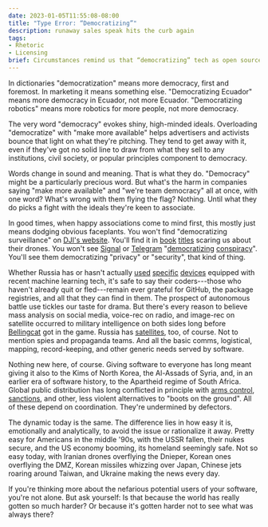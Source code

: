 ```yaml
---
date: 2023-01-05T11:55:08-08:00
title: "Type Error: “Democratizing”"
description: runaway sales speak hits the curb again
tags:
- Rhetoric
- Licensing
brief: Circumstances remind us that “democratizing” tech as open source also means handing it to autocrats.
---
```


In dictionaries "democratization" means more democracy, first and foremost.  In marketing it means something else.  "Democratizing Ecuador" means more democracy in Ecuador, not more Ecuador.  "Democratizing robotics" means more robotics for more people, not more democracy.

The very word "democracy" evokes shiny, high-minded ideals.  Overloading "democratize" with "make more available" helps advertisers and activists bounce that light on what they're pitching.  They tend to get away with it, even if they've got no solid line to draw from what they sell to any institutions, civil society, or popular principles component to democracy.

Words change in sound and meaning.  That is what they do.  "Democracy" might be a particularly precious word.  But what's the harm in companies saying "make more available" and "we're team democracy" all at once, with one word?  What's wrong with them flying the flag?  Nothing.  Until what they do picks a fight with the ideals they're keen to associate.

In good times, when happy associations come to mind first, this mostly just means dodging obvious faceplants.  You won't find "democratizing surveillance" on [DJI's website](https://dji.com).  You'll find it in [book](https://direct.mit.edu/books/book/4851/chapter/563111/Democratizing-Surveillance-Drones-Satellites-and) [titles](https://thegooddrone.mitpress.mit.edu/) scaring us about their drones.  You won't see [Signal](https://www.signal.org/) or [Telegram](https://telegram.org/) "[democratizing](https://www.cnbc.com/2022/01/13/feds-say-they-used-encrypted-messages-to-charge-oath-keepers-leader.html) [conspiracy](https://www.cnn.com/2021/11/29/politics/patriots-45-maga-gang-fanone-capitol-riot/index.html)".  You'll see them democratizing "privacy" or "security", that kind of thing.

Whether Russia has or hasn't actually [used](https://saisreview.sais.jhu.edu/russia-ai-human-rights-violations-ukraine-syria/) [specific](https://saisreview.sais.jhu.edu/russia-ai-human-rights-violations-ukraine-syria/) [devices](https://www.csis.org/analysis/russia-probably-has-not-used-ai-enabled-weapons-ukraine-could-change) equipped with recent machine learning tech, it's safe to say their coders---those who haven't already quit or fled---remain ever grateful for GitHub, the package registries, and all that they can find in them.  The prospect of autonomous battle use tickles our taste for drama.  But there's every reason to believe mass analysis on social media, voice-rec on radio, and image-rec on satellite occurred to military intelligence on both sides long before [Bellingcat](https://www.bellingcat.com/tag/tools/) got in the game.  Russia has [satellites](https://en.wikipedia.org/wiki/Persona_(satellite)), too, of course.  Not to mention spies and propaganda teams.  And all the basic comms, logistical, mapping, record-keeping, and other generic needs served by software.

Nothing new here, of course.  Giving software to everyone has long meant giving it also to the Kims of North Korea, the Al-Assads of Syria, and, in an earlier era of software history, to the Apartheid regime of South Africa.  Global public distribution has long conflicted in principle with [arms control](https://en.wikipedia.org/wiki/Export_of_cryptography_from_the_United_States), [sanctions](https://en.wikipedia.org/wiki/International_sanctions_during_apartheid), and other, less violent alternatives to "boots on the ground".  All of these depend on coordination.  They're undermined by defectors.

The dynamic today is the same.  The difference lies in how easy it is, emotionally and analytically, to avoid the issue or rationalize it away.  Pretty easy for Americans in the middle '90s, with the USSR fallen, their nukes secure, and the US economy booming, its homeland seemingly safe.  Not so easy today, with Iranian drones overflying the Dnieper, Korean ones overflying the DMZ, Korean missiles whizzing over Japan, Chinese jets roaring around Taiwan, and Ukraine making the news every day.

If you're thinking more about the nefarious potential users of your software, you're not alone.  But ask yourself: Is that because the world has really gotten so much harder?  Or because it's gotten harder not to see what was always there?
